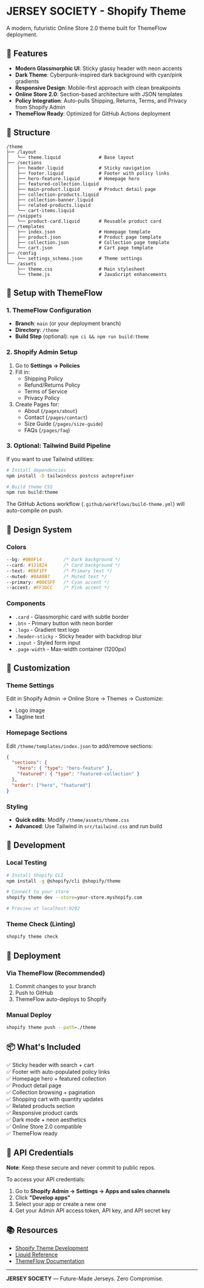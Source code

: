 # JERSEY SOCIETY - Shopify Theme

A modern, futuristic Online Store 2.0 theme built for ThemeFlow deployment.

## 🎨 Features

- **Modern Glassmorphic UI**: Sticky glassy header with neon accents
- **Dark Theme**: Cyberpunk-inspired dark background with cyan/pink gradients
- **Responsive Design**: Mobile-first approach with clean breakpoints
- **Online Store 2.0**: Section-based architecture with JSON templates
- **Policy Integration**: Auto-pulls Shipping, Returns, Terms, and Privacy from Shopify Admin
- **ThemeFlow Ready**: Optimized for GitHub Actions deployment

## 📁 Structure

```
/theme
├── /layout
│   └── theme.liquid              # Base layout
├── /sections
│   ├── header.liquid             # Sticky navigation
│   ├── footer.liquid             # Footer with policy links
│   ├── hero-feature.liquid       # Homepage hero
│   ├── featured-collection.liquid
│   ├── main-product.liquid       # Product detail page
│   ├── collection-products.liquid
│   ├── collection-banner.liquid
│   ├── related-products.liquid
│   └── cart-items.liquid
├── /snippets
│   └── product-card.liquid       # Reusable product card
├── /templates
│   ├── index.json                # Homepage template
│   ├── product.json              # Product page template
│   ├── collection.json           # Collection page template
│   └── cart.json                 # Cart page template
├── /config
│   └── settings_schema.json      # Theme settings
└── /assets
    ├── theme.css                 # Main stylesheet
    └── theme.js                  # JavaScript enhancements
```

## 🚀 Setup with ThemeFlow

### 1. ThemeFlow Configuration
- **Branch**: `main` (or your deployment branch)
- **Directory**: `/theme`
- **Build Step** (optional): `npm ci && npm run build:theme`

### 2. Shopify Admin Setup
1. Go to **Settings → Policies**
2. Fill in:
   - Shipping Policy
   - Refund/Returns Policy
   - Terms of Service
   - Privacy Policy
3. Create Pages for:
   - About (`/pages/about`)
   - Contact (`/pages/contact`)
   - Size Guide (`/pages/size-guide`)
   - FAQs (`/pages/faq`)

### 3. Optional: Tailwind Build Pipeline

If you want to use Tailwind utilities:

```bash
# Install dependencies
npm install -D tailwindcss postcss autoprefixer

# Build theme CSS
npm run build:theme
```

The GitHub Actions workflow (`.github/workflows/build-theme.yml`) will auto-compile on push.

## 🎨 Design System

### Colors
```css
--bg: #0B0F14        /* Dark background */
--card: #121824      /* Card background */
--text: #E6F1FF      /* Primary text */
--muted: #8AA0B7     /* Muted text */
--primary: #00E5FF   /* Cyan accent */
--accent: #FF3DCC    /* Pink accent */
```

### Components
- `.card` - Glassmorphic card with subtle border
- `.btn` - Primary button with neon border
- `.logo` - Gradient text logo
- `.header-sticky` - Sticky header with backdrop blur
- `.input` - Styled form input
- `.page-width` - Max-width container (1200px)

## 📝 Customization

### Theme Settings
Edit in Shopify Admin → Online Store → Themes → Customize:
- Logo image
- Tagline text

### Homepage Sections
Edit `/theme/templates/index.json` to add/remove sections:
```json
{
  "sections": {
    "hero": { "type": "hero-feature" },
    "featured": { "type": "featured-collection" }
  },
  "order": ["hero", "featured"]
}
```

### Styling
- **Quick edits**: Modify `/theme/assets/theme.css`
- **Advanced**: Use Tailwind in `src/tailwind.css` and run build

## 🔧 Development

### Local Testing
```bash
# Install Shopify CLI
npm install -g @shopify/cli @shopify/theme

# Connect to your store
shopify theme dev --store=your-store.myshopify.com

# Preview at localhost:9292
```

### Theme Check (Linting)
```bash
shopify theme check
```

## 🚢 Deployment

### Via ThemeFlow (Recommended)
1. Commit changes to your branch
2. Push to GitHub
3. ThemeFlow auto-deploys to Shopify

### Manual Deploy
```bash
shopify theme push --path=./theme
```

## 📦 What's Included

✅ Sticky header with search + cart  
✅ Footer with auto-populated policy links  
✅ Homepage hero + featured collection  
✅ Product detail page  
✅ Collection browsing + pagination  
✅ Shopping cart with quantity updates  
✅ Related products section  
✅ Responsive product cards  
✅ Dark mode + neon aesthetics  
✅ Online Store 2.0 compatible  
✅ ThemeFlow ready  

## 🔗 API Credentials

**Note**: Keep these secure and never commit to public repos.

To access your API credentials:
1. Go to **Shopify Admin → Settings → Apps and sales channels**
2. Click **"Develop apps"**
3. Select your app or create a new one
4. Get your Admin API access token, API key, and API secret key

## 📚 Resources

- [Shopify Theme Development](https://shopify.dev/themes)
- [Liquid Reference](https://shopify.dev/api/liquid)
- [ThemeFlow Documentation](https://themeflow.com/docs)

---

**JERSEY SOCIETY** — Future-Made Jerseys. Zero Compromise.
